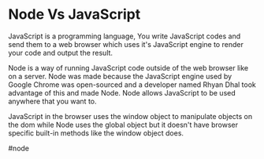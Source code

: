 # Node Vs JavaScript
JavaScript is a programming language, You write JavaScript codes and send them to a web browser which uses it's JavaScript engine to render your code and output the result.

Node is a way of running JavaScript code outside of the web browser  like on a  server. Node was made because the JavaScript engine used by Google Chrome was open-sourced and a developer named Rhyan Dhal took advantage of this and made Node. Node allows JavaScript to be used anywhere that you want to.

JavaScript in the browser uses the window object to manipulate objects on the dom while Node uses the global object but it doesn't have browser specific built-in methods like the window object does.

#node 